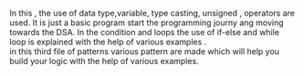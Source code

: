 In this , the use of data type,variable, type casting, unsigned , operators are used. It is just a basic program start the programming journy ang moving towards the DSA.
In the condition and loops the use of if-else and while loop is explained with the help of various examples .\
in this third file of patterns various pattern are made which will help you build your logic with the help of various examples.
